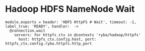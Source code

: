 
# Hadoop HDFS NameNode Wait

    module.exports = header: 'HDFS HttpFS # Wait', timeout: -1, label_true: 'READY', handler:  ->
      @connection.wait
        servers: for httpfs_ctx in @contexts 'ryba/hadoop/httpfs'
          host: httpfs_ctx.config.host, port: httpfs_ctx.config.ryba.httpfs.http_port
